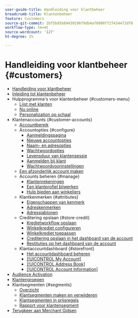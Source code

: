 ```yaml
---
user-guide-title: Handleiding voor klantbeheer
breadcrumb-title: Klantenbeheer
feature: Customers
source-git-commit: 2bf5b95b89439196f9db4af0908ff27434472df8
workflow-type: tm+mt
source-wordcount: '127'
ht-degree: 1%

---
```



# Handleiding voor klantbeheer {#customers}

+ [Handleiding voor klantbeheer](guide-overview.md)
+ [Inleiding tot klantenbeheer](customers-introduction.md)
+ Hulpprogramma&#39;s voor klantenbeheer {#customers-menu}
   + [Lijst met klanten](customers-all.md)
   + [Nu online](now-online.md)
   + [Personalization op schaal](personalize-scale.md)
+ Klantenaccounts {#customer-accounts}
   + [Accountbereik](customer-account-scope.md)
   + Accountopties {#configure}
      + [Aanmeldingspagina](login-landing-page.md)
      + [Nieuwe accountopties](account-options-new.md)
      + [Naam- en adresopties](name-address-options.md)
      + [Wachtwoordopties](password-options.md)
      + [Levensduur van klantensessie](customer-online-options.md)
      + [Aanmelden bij klant](customer-sign-in.md)
      + [Wachtwoordvoorinstellingen](password-reset.md)
   + [Een afzonderlijk account maken](account-create.md)
   + Accounts beheren {#manage}
      + [Klantenrekeningen](manage-account.md)
      + [Een klantprofiel bijwerken](update-account.md)
      + [Hulp bieden aan winkeliers](login-as-customer.md)
   + Klantkenmerken {#attributes}
      + [Eigenschappen van kenmerk](attribute-properties.md)
      + [Adreskenmerken](address-attributes.md)
      + [Adressjablonen](address-templates.md)
   + Creditering opslaan {#store-credit}
      + [Kredietworkflow opslaan](store-credit.md)
      + [Winkelkrediet configureren](credit-configure.md)
      + [Winkelkrediet toepassen](store-credit-using.md)
      + [Creditering opslaan in het dashboard van de account](account-dashboard-store-credit.md)
      + [Restituties op het dashboard van de account](refunds-customer-account.md)
   + Klantaccountdashboard {#storefront}
      + [Het accountdashboard beheren](account-dashboard.md)
      + [[!UICONTROL My Account]](account-dashboard-my-account.md)
      + [[!UICONTROL Address Book]](account-dashboard-address-book.md)
      + [[!UICONTROL Account Information]](account-dashboard-account-information.md)
+ [Audience Activation](audience-activation.md)
+ [Klantengroepen](customer-groups.md)
+ Klantsegmenten {#segments}
   + [Overzicht](customer-segments.md)
   + [Klantsegmenten maken en verwijderen](customer-segment-create.md)
   + [Klantsegmenten in prijsregels](customer-segment-price-rule.md)
   + [Rapport voor klantensegment](customer-segment-reports.md)
+ [ Terugkeer aan Merchant Gidsen ](https://experienceleague.adobe.com/en/docs/commerce-admin/user-guides/home)

